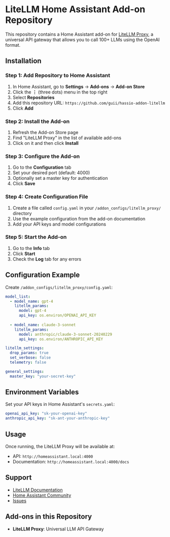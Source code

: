 # LiteLLM Home Assistant Add-on Repository

This repository contains a Home Assistant add-on for [LiteLLM Proxy](https://github.com/BerriAI/litellm), a universal API gateway that allows you to call 100+ LLMs using the OpenAI format.

## Installation

### Step 1: Add Repository to Home Assistant

1. In Home Assistant, go to **Settings** → **Add-ons** → **Add-on Store**
2. Click the **⋮** (three dots) menu in the top right
3. Select **Repositories**
4. Add this repository URL: `https://github.com/guii/hassio-addon-litellm`
5. Click **Add**

### Step 2: Install the Add-on

1. Refresh the Add-on Store page
2. Find "LiteLLM Proxy" in the list of available add-ons
3. Click on it and then click **Install**

### Step 3: Configure the Add-on

1. Go to the **Configuration** tab
2. Set your desired port (default: 4000)
3. Optionally set a master key for authentication
4. Click **Save**

### Step 4: Create Configuration File

1. Create a file called `config.yaml` in your `/addon_configs/litellm_proxy/` directory
2. Use the example configuration from the add-on documentation
3. Add your API keys and model configurations

### Step 5: Start the Add-on

1. Go to the **Info** tab
2. Click **Start**
3. Check the **Log** tab for any errors

## Configuration Example

Create `/addon_configs/litellm_proxy/config.yaml`:

```yaml
model_list:
  - model_name: gpt-4
    litellm_params:
      model: gpt-4
      api_key: os.environ/OPENAI_API_KEY
  
  - model_name: claude-3-sonnet
    litellm_params:
      model: anthropic/claude-3-sonnet-20240229
      api_key: os.environ/ANTHROPIC_API_KEY

litellm_settings:
  drop_params: true
  set_verbose: false
  telemetry: false

general_settings:
  master_key: "your-secret-key"
```

## Environment Variables

Set your API keys in Home Assistant's `secrets.yaml`:

```yaml
openai_api_key: "sk-your-openai-key"
anthropic_api_key: "sk-ant-your-anthropic-key"
```

## Usage

Once running, the LiteLLM Proxy will be available at:
- API: `http://homeassistant.local:4000`
- Documentation: `http://homeassistant.local:4000/docs`

## Support

- [LiteLLM Documentation](https://docs.litellm.ai/)
- [Home Assistant Community](https://community.home-assistant.io/)
- [Issues](https://github.com/guii/hassio-addon-litellm/issues)

## Add-ons in this Repository

- **LiteLLM Proxy**: Universal LLM API Gateway